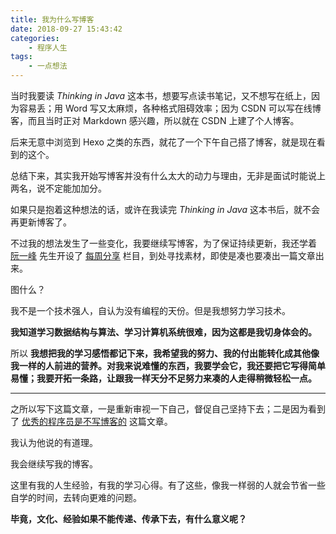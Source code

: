 ```yaml
---
title: 我为什么写博客
date: 2018-09-27 15:43:42
categories:
	- 程序人生
tags:
	- 一点想法
---
```


当时我要读 *Thinking in Java* 这本书，想要写点读书笔记，又不想写在纸上，因为容易丢；用 Word 写又太麻烦，各种格式阻碍效率；因为 CSDN 可以写在线博客，而且当时正对 Markdown 感兴趣，所以就在 CSDN 上建了个人博客。

后来无意中浏览到 Hexo 之类的东西，就花了一个下午自己搭了博客，就是现在看到的这个。

<!-- more -->

总结下来，其实我开始写博客并没有什么太大的动力与理由，无非是面试时能说上两名，说不定能加加分。

如果只是抱着这种想法的话，或许在我读完 *Thinking in Java* 这本书后，就不会再更新博客了。

不过我的想法发生了一些变化，我要继续写博客，为了保证持续更新，我还学着 [阮一峰](http://www.ruanyifeng.com/blog/) 先生开设了 [每周分享](https://cwwang15.github.io/tags/%E6%AF%8F%E5%91%A8%E5%88%86%E4%BA%AB/) 栏目，到处寻找素材，即使是凑也要凑出一篇文章出来。

图什么？

我不是一个技术强人，自认为没有编程的天份。但是我想努力学习技术。

**我知道学习数据结构与算法、学习计算机系统很难，因为这都是我切身体会的。**

所以 **我想把我的学习感悟都记下来，我希望我的努力、我的付出能转化成其他像我一样的人前进的营养。对我来说难懂的东西，我要学会它，我还要把它写得简单易懂；我要开拓一条路，让跟我一样天分不足努力来凑的人走得稍微轻松一点。**

----

之所以写下这篇文章，一是重新审视一下自己，督促自己坚持下去；二是因为看到了 [优秀的程序员是不写博客的](https://zhuanlan.zhihu.com/p/43853450) 这篇文章。

我认为他说的有道理。

我会继续写我的博客。

这里有我的人生经验，有我的学习心得。有了这些，像我一样弱的人就会节省一些自学的时间，去转向更难的问题。

**毕竟，文化、经验如果不能传递、传承下去，有什么意义呢？**
